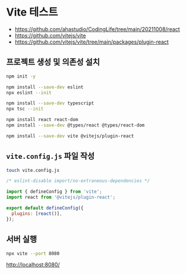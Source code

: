 # Vite 테스트

- <https://github.com/ahastudio/CodingLife/tree/main/20211008/react>
- <https://github.com/vitejs/vite>
- <https://github.com/vitejs/vite/tree/main/packages/plugin-react>

## 프로젝트 생성 및 의존성 설치

```bash
npm init -y

npm install --save-dev eslint
npx eslint --init

npm install --save-dev typescript
npx tsc --init

npm install react react-dom
npm install --save-dev @types/react @types/react-dom

npm install --save-dev vite @vitejs/plugin-react
```

## `vite.config.js` 파일 작성

```bash
touch vite.config.js
```

```javascript
/* eslint-disable import/no-extraneous-dependencies */

import { defineConfig } from 'vite';
import react from '@vitejs/plugin-react';

export default defineConfig({
  plugins: [react()],
});
```

## 서버 실행

```bash
npx vite --port 8080
```

<http://localhost:8080/>
